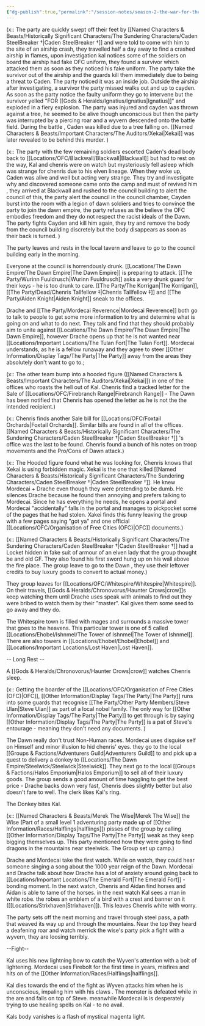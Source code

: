 ```yaml
---
{"dg-publish":true,"permalink":"/session-notes/season-2-the-war-for-the-ofc-s-freedom/session-02/","updated":"2025-06-10T19:10:43.015+01:00"}
---
```


(x:: The party are quickly swept off their feet by [[Named Characters & Beasts/Historically Significant  Characters/The Sundering Characters/Caden SteelBreaker †\|Caden SteelBreaker †]] and were told to come with him to the site of an airship crash, they travelled half a day away to find a crashed airship in flames, upon investigation kal notices some of the soldiers on board the airship had fake OFC uniform, they found a survivor which attacked them as soon as they noticed his fake uniform. The party take the survivor out of the airship and the guards kill them immediately due to being a threat to Caden. The party noticed it was an inside job. Outside the airship after investigating, a survivor the party missed walks out and up to cayden. As soon as the party notice the faulty uniform they go to intervene but the survivor yelled "FOR [[Gods & Heralds/Ignatius/Ignatius\|Ignatius]]" and exploded in a fiery explosion.  The party was injured and cayden was thrown against a tree, he seemed to be alive though unconscious but then the party was interrupted by a piercing roar and a wyvern descended onto the battle field. During the battle , Caden was killed due to a tree falling on. [[Named Characters & Beasts/Important Characters/The Auditors/Xekai\|Xekai]] was later revealed to be behind this murder.  )

(x:: The party with the few remaining soldiers escorted Caden's dead body back to [[Locations/OFC/Blackwall/Blackwall\|Blackwall]] but had to rest on the way, Kal and chenris were on watch but mysteriously fell asleep which was strange for chenris due to his elven lineage. When they woke up, Caden was alive and well but acting very strange. They try and investigate why and discovered someone came onto the camp and must of revived him , they arrived at Blackwall and rushed to the council building to alert the council of this, the party alert the council in the council chamber, Cayden burst into the room with a legion of dawn soldiers and tries to convince the party to join the dawn empire, the party refuses as the believe the OFC embodies freedom and they do not respect the racist ideals of the Dawn. The party fights Cayden and kill him again, they try and remove the body from the council building discretely but the body disappears as soon as their back is turned. )

The party leaves and rests in the local tavern and leave to go to the council building early in the morning.

Everyone at the council is horrendously drunk. [[Locations/The Dawn Empire/The Dawn Empire\|The Dawn Empire]] is preparing to attack. [[The Party/Wurinn Fuuldrusch\|Wurinn Fuuldrusch]] asks a very drunk guard for their keys - he is too drunk to care. [[The Party/The Korrigan\|The Korrigan]], [[The Party/Dead/Chenris Tallfellow ‡\|Chenris Tallfellow ‡]] and [[The Party/Aiden Knight\|Aiden Knight]] sneak to the offices. 

Drache and [[The Party/Mordecai Reverence\|Mordecai Reverence]] both go to talk to people to get some more information to try and determine what is going on and what to do next. They talk and find that they should probably aim to unite against [[Locations/The Dawn Empire/The Dawn Empire\|The Dawn Empire]], however Drache opens up that he is not wanted near [[Locations/Important Locations/The Tulan Fort\|The Tulan Fort]]. Mordecai understands, as he is a fellow runaway and they agree to steer [[Other Information/Display Tags/The Party\|The Party]] away from the areas they absolutely don't want to go to.;

(x:: The other team bump into a hooded figure ([[Named Characters & Beasts/Important Characters/The Auditors/Xekai\|Xekai]]) in one of the offices who roasts the hell out of Kal. Chenris find a tracked letter for the Sale of [[Locations/OFC/Firebranch Range\|Firebranch Range]] - The Dawn has been notified that Chenris has opened the letter as he is not the  the intended recipient.)

(x::  Chenris finds another Sale bill for [[Locations/OFC/Foxtail Orchards\|Foxtail Orchards]]. Similar bills are found in all of the offices. [[Named Characters & Beasts/Historically Significant  Characters/The Sundering Characters/Caden SteelBreaker †\|Caden SteelBreaker †]] 's office was the last to be found. Chenris found a bunch of his notes on troop movements and the Pro/Cons of Dawn attack.)

(x:: The Hooded figure found what he was looking for, Chenris knows that Xekai is using forbidden magic. Xekai is the one that killed [[Named Characters & Beasts/Historically Significant  Characters/The Sundering Characters/Caden SteelBreaker †\|Caden SteelBreaker †]]. He knew Mordecai + Drache even though they were pretending to be dumb. He silences Drache because he found then annoying and prefers talking to Mordecai. Since he has everything he needs, he opens a portal and Mordecai "accidentally" falls in the portal and manages to pickpocket some of the pages that he had stolen. Xakei finds this funny leaving the group with a few pages saying "got ya" and one official [[Locations/OFC/Organisation of Free Cities (OFC)\|OFC]] documents.)

(x:: [[Named Characters & Beasts/Historically Significant  Characters/The Sundering Characters/Caden SteelBreaker †\|Caden SteelBreaker †]] had a Locket hidden in fake suit of armour of an elven lady that the group thought be and old GF. They also found his first sword hung up on his wall above the fire place. The group leave to go to the Dawn , they use their leftover credits to buy luxury goods to convert to actual money.)

They group leaves for [[Locations/OFC/Whitespire/Whitespire\|Whitespire]]. On their travels, [[Gods & Heralds/Chronovorus/Haunter Crows\|crow]]s keep watching them until Drache uses speak with animals to find out they were bribed to watch them by their "master". Kal gives them some seed to go away and they do. 

The Whitespire town is filled with mages and surrounds a massive tower that goes to the heavens. This particular tower is one of 5 called [[Locations/Ehobel/Ishnmel/The Tower of Ishnmel\|The Tower of Ishnmel]]. There are also towers in [[Locations/Ehobel/Ehobel\|Ehobel]] and [[Locations/Important Locations/Lost Haven\|Lost Haven]]. 

-- Long Rest --

A [[Gods & Heralds/Chronovorus/Haunter Crows\|crow]] watches Chenris sleep. 

(x:: Getting the boarder of the [[Locations/OFC/Organisation of Free Cities (OFC)\|OFC]], [[Other Information/Display Tags/The Party\|The Party]] runs into some guards that recognise [[The Party/Other Party Members/Steve Ulan\|Steve Ulan]] as part of a local nobel family. The only way for [[Other Information/Display Tags/The Party\|The Party]] to get through is by saying [[Other Information/Display Tags/The Party\|The Party]] is a pat of Steve's entourage - meaning they don't need any documents. )

The Dawn really don't trust Non-Human races. Mordecai uses disguise self on Himself and minor illusion to hid chenris' eyes. they go to the local [[Groups & Factions/Adventurers Guild\|Adventurers Guild]] to and pick up a quest to delivery a donkey to [[Locations/The Dawn Empire/Steelwick/Steelwick\|Steelwick]]. They next go to the local [[Groups & Factions/Halos Emporium\|Halos Emporium]] to sell all of their luxury goods. The group sends a good amount of time haggling to get the best price - Drache backs down very fast, Chenris does slightly better but also doesn't fare to well. The clerk likes Kal's ring.

The Donkey bites Kal.

(x:: [[Named Characters & Beasts/Merek The Wise\|Merek The Wise]] the Wise (Part of a small level 1 adventuring party made up of [[Other Information/Races/Halflings\|halflings]]) pisses of the group by calling [[Other Information/Display Tags/The Party\|The Party]] weak as they keep bigging themselves up. This party mentioned how they were going to find dragons in the mountains near steelwick. The Group set up camp.)

Drache and Mordecai take the first watch. While on watch, they could hear someone singing a song about the 1000 year reign of the Dawn. Mordecai and Drache talk about how Drache has a lot of anxiety around going back to [[Locations/Important Locations/The Emerald Fort\|The Emerald Fort]] - bonding moment. In the next watch, Chenris and Aidan find horses and Aidan is able to tame of the horses. in the next watch Kal sees a man in white robe. the robes an emblem of a bird with a crest and banner on it ([[Locations/Strixhaven\|Strixhaven]]). This leaves Chenris white with worry. 

The party sets off the next morning and travel through steel pass, a path that weaved its way up and through the mountains. Near the top they heard a deafening roar and watch merrick the wise's party pick a fight with a wyvern, they are loosing terribly.

--Fight--

Kal uses his new lightning bow to catch the Wyven's attention with a bolt of lightening. Mordecai uses Firebolt for the first time in years, misfires and hits on of the [[Other Information/Races/Halflings\|halflings]]. 

Kal dies towards the end of the fight as Wyven attacks him when he is unconscious, impaling him with his claws . The monster is defeated while in the are and falls on top of Steve. meanwhile Mordecai is is desperately trying to use healing spells on Kal - to no avail.  

Kals body vanishes is a flash of mystical magenta light.
